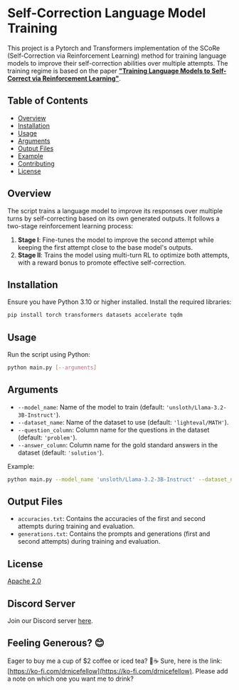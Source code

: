 # Self-Correction Language Model Training

This project is a Pytorch and Transformers implementation of the SCoRe (Self-Correction via Reinforcement Learning) method for training language models to improve their self-correction abilities over multiple attempts. The training regime is based on the paper **["Training Language Models to Self-Correct via Reinforcement Learning"](https://arxiv.org/abs/2409.12917)**.

## Table of Contents

- [Overview](#overview)
- [Installation](#installation)
- [Usage](#usage)
- [Arguments](#arguments)
- [Output Files](#output-files)
- [Example](#example)
- [Contributing](#contributing)
- [License](#license)

## Overview

The script trains a language model to improve its responses over multiple turns by self-correcting based on its own generated outputs. It follows a two-stage reinforcement learning process:

1. **Stage I**: Fine-tunes the model to improve the second attempt while keeping the first attempt close to the base model's outputs.
2. **Stage II**: Trains the model using multi-turn RL to optimize both attempts, with a reward bonus to promote effective self-correction.

## Installation

Ensure you have Python 3.10 or higher installed. Install the required libraries:

```bash
pip install torch transformers datasets accelerate tqdm
```

## Usage

Run the script using Python:

```bash
python main.py [--arguments]
```

## Arguments

- `--model_name`: Name of the model to train (default: `'unsloth/Llama-3.2-3B-Instruct'`).
- `--dataset_name`: Name of the dataset to use (default: `'lighteval/MATH'`).
- `--question_column`: Column name for the questions in the dataset (default: `'problem'`).
- `--answer_column`: Column name for the gold standard answers in the dataset (default: `'solution'`).

Example:

```bash
python main.py --model_name 'unsloth/Llama-3.2-3B-Instruct' --dataset_name 'lighteval/MATH' --question_column 'problem' --answer_column 'solution'
```

## Output Files

- `accuracies.txt`: Contains the accuracies of the first and second attempts during training and evaluation.
- `generations.txt`: Contains the prompts and generations (first and second attempts) during training and evaluation.



## License

[Apache 2.0](https://choosealicense.com/licenses/apache-2.0/)

## Discord Server

Join our Discord server [here](https://discord.gg/xhcBDEM3).

## Feeling Generous? 😊

Eager to buy me a cup of $2 coffee or iced tea? 🍵☕ Sure, here is the link: [https://ko-fi.com/drnicefellow](https://ko-fi.com/drnicefellow). Please add a note on which one you want me to drink?